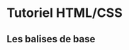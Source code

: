 # Tutoriel HTML/CSS
## Les balises de base
<!DOCTYPE html>
<html lang="en">

<head>
    <meta charset="UTF-8">
    <meta name="viewport" content="width=device-width, initial-scale=1.0">
    <meta http-equiv="X-UA-Compatible" content="ie=edge">
    <link rel="stylesheet" href="interrupteur1.css">
    <script src="interrupteur1.js"></script>
    <title>Interrupteur</title>

</head>

<body>
    <div id="block1">
        <div> <img src="l1.jpg" alt="" class="lampe" id="allumer">
        </div>
        <div> <img src="l2.jpeg" alt="" class="lampe" id="eteindre">
        </div>
    </div>
